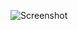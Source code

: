 ![Screenshot](https://raw.githubusercontent.com/Cryakl/Ultimate-RAT-Collection/refs/heads/main/BlackWorm/Black%20Worm%20v3.3%20Lite%20Edition/Screenshot.png)
